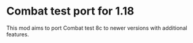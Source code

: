 # Combat test port for 1.18

This mod aims to port Combat test 8c to newer versions with additional features.
